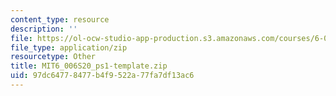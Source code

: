 ```yaml
---
content_type: resource
description: ''
file: https://ol-ocw-studio-app-production.s3.amazonaws.com/courses/6-006-introduction-to-algorithms-spring-2020/97dc64778477b4f9522a77fa7df13ac6_MIT6_006S20_ps1-template.zip
file_type: application/zip
resourcetype: Other
title: MIT6_006S20_ps1-template.zip
uid: 97dc6477-8477-b4f9-522a-77fa7df13ac6
---
```

